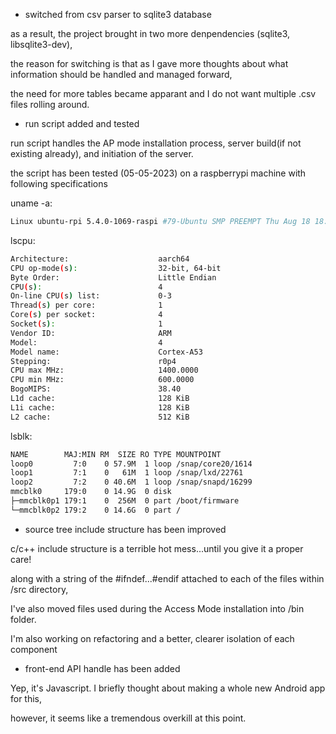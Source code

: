 
- switched from csv parser to sqlite3 database

as a result, the project brought in two more denpendencies (sqlite3, libsqlite3-dev),

the reason for switching is that as I gave more thoughts about what information should be handled and managed forward,

the need for more tables became apparant and I do not want multiple .csv files rolling around.

- run script added and tested 

run script handles the AP mode installation process, server build(if not existing already), and initiation of the server.

the script has been tested (05-05-2023) on a raspberrypi machine with following specifications 

uname -a:

```bash
Linux ubuntu-rpi 5.4.0-1069-raspi #79-Ubuntu SMP PREEMPT Thu Aug 18 18:15:22 UTC 2022 aarch64 aarch64 aarch64 GNU/Linux
```

lscpu:

```bash
Architecture:                    aarch64
CPU op-mode(s):                  32-bit, 64-bit
Byte Order:                      Little Endian
CPU(s):                          4
On-line CPU(s) list:             0-3
Thread(s) per core:              1
Core(s) per socket:              4
Socket(s):                       1
Vendor ID:                       ARM
Model:                           4
Model name:                      Cortex-A53
Stepping:                        r0p4
CPU max MHz:                     1400.0000
CPU min MHz:                     600.0000
BogoMIPS:                        38.40
L1d cache:                       128 KiB
L1i cache:                       128 KiB
L2 cache:                        512 KiB
```

lsblk:

```bash
NAME        MAJ:MIN RM  SIZE RO TYPE MOUNTPOINT
loop0         7:0    0 57.9M  1 loop /snap/core20/1614
loop1         7:1    0   61M  1 loop /snap/lxd/22761
loop2         7:2    0 40.6M  1 loop /snap/snapd/16299
mmcblk0     179:0    0 14.9G  0 disk
├─mmcblk0p1 179:1    0  256M  0 part /boot/firmware
└─mmcblk0p2 179:2    0 14.6G  0 part /
```

- source tree include structure has been improved

c/c++ include structure is a terrible hot mess...until you give it a proper care!

along with a string of the #ifndef...#endif attached to each of the files within /src directory,

I've also moved files used during the Access Mode installation into /bin folder.

I'm also working on refactoring and a better, clearer isolation of each component 

- front-end API handle has been added

Yep, it's Javascript. I briefly thought about making a whole new Android app for this,

however, it seems like a tremendous overkill at this point.